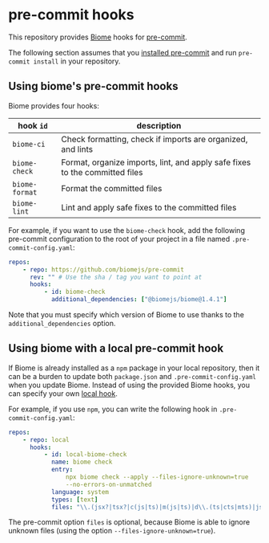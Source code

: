 # pre-commit hooks

This repository provides [Biome](https://biomejs.dev) hooks for
[pre-commit](https://pre-commit.com/).

The following section assumes that you
[installed pre-commit](https://pre-commit.com/index.html#install) and run
`pre-commit install` in your repository.

## Using biome's pre-commit hooks

Biome provides four hooks:

| hook `id`      | description                                                                 |
| -------------- | --------------------------------------------------------------------------- |
| `biome-ci`     | Check formatting, check if imports are organized, and lints                 |
| `biome-check`  | Format, organize imports, lint, and apply safe fixes to the committed files |
| `biome-format` | Format the committed files                                                  |
| `biome-lint`   | Lint and apply safe fixes to the committed files                            |

For example, if you want to use the `biome-check` hook, add the following
pre-commit configuration to the root of your project in a file named
`.pre-commit-config.yaml`:

```yaml
repos:
    - repo: https://github.com/biomejs/pre-commit
      rev: "" # Use the sha / tag you want to point at
      hooks:
          - id: biome-check
            additional_dependencies: ["@biomejs/biome@1.4.1"]
```

Note that you must specify which version of Biome to use thanks to the
`additional_dependencies` option.

## Using biome with a local pre-commit hook

If Biome is already installed as a `npm` package in your local repository, then
it can be a burden to update both `package.json` and `.pre-commit-config.yaml`
when you update Biome. Instead of using the provided Biome hooks, you can
specify your own
[local hook](https://pre-commit.com/index.html#repository-local-hooks).

For example, if you use `npm`, you can write the following hook in
`.pre-commit-config.yaml`:

```yaml
repos:
    - repo: local
      hooks:
          - id: local-biome-check
            name: biome check
            entry:
                npx biome check --apply --files-ignore-unknown=true
                --no-errors-on-unmatched
            language: system
            types: [text]
            files: "\\.(jsx?|tsx?|c(js|ts)|m(js|ts)|d\\.(ts|cts|mts)|jsonc?)$"
```

The pre-commit option `files` is optional, because Biome is able to ignore
unknown files (using the option `--files-ignore-unknown=true`).
